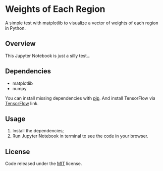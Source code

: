 # Weights of Each Region

A simple test with matplotlib to visualize a vector of weights of each region in Python.

## Overview

This Jupyter Notebook is just a silly test...

## Dependencies

- matplotlib
- numpy

You can install missing dependencies with [pip](https://pip.pypa.io/en/stable/ "pip"). And install TensorFlow via [TensorFlow](https://www.tensorflow.org/install/ "TensorFlow") link.

## Usage

1. Install the dependencies;
2. Run Jupyter Notebook in terminal to see the code in your browser.

## License

Code released under the [MIT](https://github.com/whoisraibolt/Weights-of-Each-Region/blob/master/LICENSE "MIT") license.
